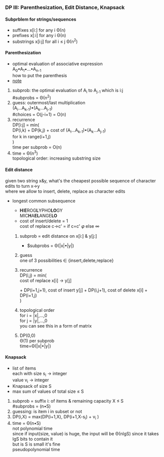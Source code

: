### DP III: Parenthesization, Edit Distance, Knapsack

#### Subprblem for strings/sequences

- suffixes x[i:] for any i   Θ(n)
- prefixes x[:i] for any i   Θ(n)
- substrings x[i:j] for all i ≤ j   Θ(n<sup>2</sup>)

#### Parenthesization

- optimal evaluation of associative expression  
  A<sub>0</sub>•A<sub>1</sub>•...•A<sub>n-1</sub>  
  how to put the parenthesis
- [note](https://ocw.mit.edu/courses/electrical-engineering-and-computer-science/6-006-introduction-to-algorithms-fall-2011/lecture-videos/MIT6_006F11_lec21.pdf)

1. subprob: the optimal evaluation of A<sub>i</sub> to A<sub>j-1</sub> which is i:j  
   #subprobs = Θ(n<sup>2</sup>)
2. guess: outermost/last multiplication  
   (A<sub>i</sub>...A<sub>k-1</sub>)•(A<sub>k</sub>...A<sub>j-1</sub>)  
   #choices = O(j-i+1) = O(n)  
3. recurrence  
   DP[i:j] = min(  
   DP(i,k) + DP(k,j) + cost of (A<sub>i</sub>...A<sub>k-1</sub>)•(A<sub>k</sub>...A<sub>j-1</sub>)  
   for k in range(i+1,j)  
   )  
   time per subprob = O(n)
4. time = Θ(n<sup>3</sup>)  
   topological order: increasing substring size

#### Edit distance

given two string x&y, what's the cheapest possible sequence of character edits to turn x->y  
where we allow to insert, delete, replace as character edits

- longest common subsequence

  - **H**I**E**ROG**L**YPHO**LO**GY  
    MIC**H**A**EL**ANGE**LO**
  - cost of insert/delete = 1  
    cost of replace c->c' = if c=c' 𝜑 else ∞

  1. subprob = edit distance on x[i:] & y[j:] 

     - $subprobs = Θ(|x|•|y|)

  2. guess  
     one of 3 possibilities ∈ {insert,delete,replace}

  3. recurrence  
     DP(i,j) = min(  
     cost of replace x[i] -> y[j]   

     \+ DP(i+1,j+1), cost of insert y[j] + DP(i,j+1), cost of delete x[i] + DP(i+1,j)  
     )

  4. topological order  
     for i = |x|,...,0  
         for j = |y|,...,0  
     you can see this in a form of matrix

  5. DP(0,0)  
     Θ(1) per subprob  
     time=Θ(|x|•|y|)

#### Knapsack

- list of items  
  each with size s<sub>i</sub> -> integer  
                    value v<sub>i</sub> -> integer
- Knapsack of size S
- max sum of values of total size ≤ S

1. subprob = suffix i: of items & remaining capacity X ≤ S  
   \#subprobs = (n•S)  
2. guessing: is item i in subset or not
3. DP(i,X) = max(DP(i+1,X), DP(i+1,X-s<sub>i</sub>) + v<sub>i</sub> )
4. time = Θ(n•S)  
   not polynomial time  
   since if input(size, value) is huge, the input will be Θ(nlgS) since it takes lgS bits to contain it  
   but is S is small it's fine  
   pseudopolynomial time